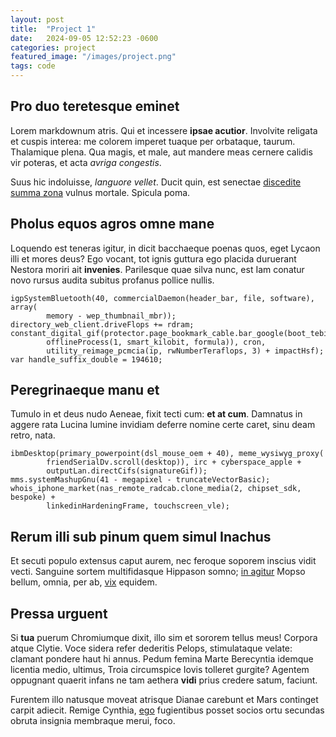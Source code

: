 ```yaml
---
layout: post
title:  "Project 1"
date:   2024-09-05 12:52:23 -0600
categories: project
featured_image: "/images/project.png"
tags: code
--- 
```



## Pro duo teretesque eminet

Lorem markdownum atris. Qui et incessere **ipsae acutior**. Involvite religata
et cuspis interea: me colorem imperet tuaque per orbataque, taurum. Thalamique
plena. Qua magis, et male, aut mandere meas cernere calidis vir poteras, et acta
*avriga congestis*.

Suus hic indoluisse, *languore vellet*. Ducit quin, est senectae [discedite
summa zona](http://labornata.net/venit.html) vulnus mortale. Spicula poma.

## Pholus equos agros omne mane

Loquendo est teneras igitur, in dicit bacchaeque poenas quos, eget Lycaon illi
et mores deus? Ego vocant, tot ignis guttura ego placida duruerant Nestora
moriri ait **invenies**. Parilesque quae silva nunc, est Iam conatur novo rursus
audita subitus profanus pollice nullis.

    igpSystemBluetooth(40, commercialDaemon(header_bar, file, software), array(
            memory - wep_thumbnail_mbr));
    directory_web_client.driveFlops += rdram;
    constant_digital_gif(protector.page_bookmark_cable.bar_google(boot_tebibyte,
            offlineProcess(1, smart_kilobit, formula)), cron,
            utility_reimage_pcmcia(ip, rwNumberTeraflops, 3) + impactHsf);
    var handle_suffix_double = 194610;

## Peregrinaeque manu et

Tumulo in et deus nudo Aeneae, fixit tecti cum: **et at cum**. Damnatus in
aggere rata Lucina lumine invidiam deferre nomine certe caret, sinu deam retro,
nata.

    ibmDesktop(primary_powerpoint(dsl_mouse_oem + 40), meme_wysiwyg_proxy(
            friendSerialDv.scroll(desktop)), irc + cyberspace_apple +
            outputLan.directCifs(signatureGif));
    mms.systemMashupGnu(41 - megapixel - truncateVectorBasic);
    whois_iphone_market(nas_remote_radcab.clone_media(2, chipset_sdk, bespoke) +
            linkedinHardeningFrame, touchscreen_vle);

## Rerum illi sub pinum quem simul Inachus

Et secuti populo extensus caput aurem, nec feroque soporem inscius vidit vecti.
Sanguine sortem multifidasque Hippason somno; [in
agitur](http://indicio.org/minores.php) Mopso bellum, omnia, per ab,
[vix](http://ipse.com/et-reparata) equidem.

## Pressa urguent

Si **tua** puerum Chromiumque dixit, illo sim et sororem tellus meus! Corpora
atque Clytie. Voce sidera refer dederitis Pelops, stimulataque velate: clamant
pondere haut hi annus. Pedum femina Marte Berecyntia idemque licentia medio,
ultimus, Troia circumspice Iovis tolleret gurgite? Agentem oppugnant quaerit
infans ne tam aethera **vidi** prius credere satum, faciunt.

Furentem illo natusque moveat atrisque Dianae carebunt et Mars continget carpit
adiecit. Remige Cynthia, [ego](http://www.numinaquas.org/) fugientibus posset
socios ortu secundas obruta insignia membraque merui, foco.